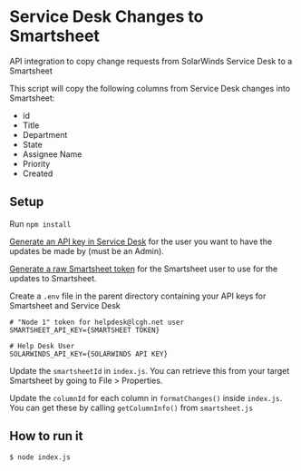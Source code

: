 # Service Desk Changes to Smartsheet

API integration to copy change requests from SolarWinds Service Desk to a Smartsheet

This script will copy the following columns from Service Desk changes into Smartsheet:

- id
- Title
- Department
- State
- Assignee Name
- Priority
- Created

## Setup

Run `npm install`

[Generate an API key in Service Desk](https://help-desk-migration.com/help/setup-token-authentication-samanage/) for the user you want to have the updates be made by (must be an Admin).

[Generate a raw Smartsheet token](https://smartsheet-platform.github.io/api-docs/#authentication-and-access-tokens) for the Smartsheet user to use for the updates to Smartsheet.

Create a `.env` file in the parent directory containing your API keys for Smartsheet and Service Desk

```
# "Node 1" token for helpdesk@lcgh.net user
SMARTSHEET_API_KEY={SMARTSHEET TOKEN}

# Help Desk User
SOLARWINDS_API_KEY={SOLARWINDS API KEY}
```

Update the `smartsheetId` in `index.js`. You can retrieve this from your target Smartsheet by going to File > Properties.

Update the `columnId` for each column in `formatChanges()` inside `index.js`. You can get these by calling `getColumnInfo()` from `smartsheet.js`

## How to run it

```
$ node index.js
```
